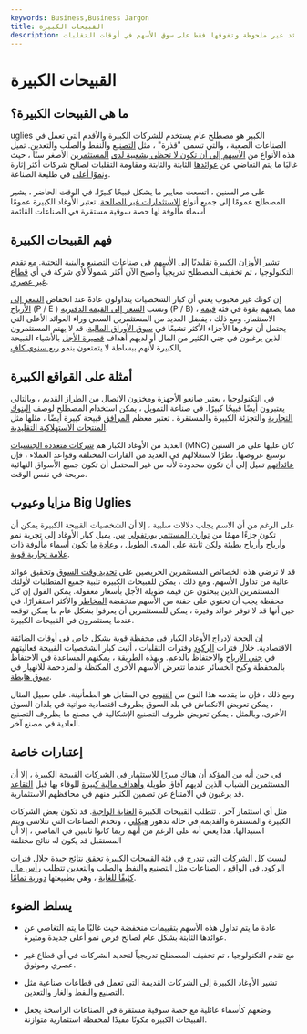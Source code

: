```yaml
---
keywords: Business,Business Jargon
title: القبيحات الكبيرة
description: الأوغاد الكبيرة هي أسهم لا تحظى بشعبية معروفة بتقديمها عوائد غير ملحوظة وتفوقها فقط على سوق الأسهم في أوقات التقلبات.
---
```


# القبيحات الكبيرة
## ما هي القبيحات الكبيرة؟

uglies الكبير هو مصطلح عام يستخدم للشركات الكبيرة والأقدم التي تعمل في الصناعات الصعبة ، والتي تسمى "قذرة" ، مثل [التصنيع](/manufacturing) والنفط والصلب والتعدين. تميل هذه الأنواع من [الأسهم إلى أن تكون لا تحظى بشعبية لدى](/stock) [المستثمرين](/investor) الأصغر سنًا ، حيث غالبًا ما يتم التغاضي عن [عوائدها](/return) الثابتة والثابتة ومقاومة التقلبات لصالح شركات أكثر إثارة [ونموًا أعلى](/growthstock) في طليعة الصناعة.

على مر السنين ، اتسعت معايير ما يشكل قبيحًا كبيرًا. في الوقت الحاضر ، يشير المصطلح عمومًا إلى جميع أنواع [الاستثمارات غير الصالحة](/investment). تعتبر الأوغاد الكبيرة عمومًا أسماء مألوفة لها حصة سوقية مستقرة في الصناعات القائمة

## فهم القبيحات الكبيرة

تشير الأوزان الكبيرة تقليديًا إلى الأسهم في صناعات التصنيع والبنية التحتية. مع تقدم التكنولوجيا ، تم تخفيف المصطلح تدريجياً وأصبح الآن أكثر شمولاً لأي شركة في أي [قطاع غير عصري](/sector).

إن كونك غير محبوب يعني أن كبار الشخصيات يتداولون عادةً عند انخفاض [السعر إلى الأرباح](/price-earningsratio) (P / E ) ونسب [السعر إلى القيمة الدفترية](/price-to-bookratio) (P / B) ، مما يضعهم بقوة في فئة [قيمة](/valueinvesting) الاستثمار. ومع ذلك ، يفضل العديد من المستثمرين السعي وراء العوائد الأعلى التي يحتمل أن توفرها الأجزاء الأكثر تشبعًا في [سوق الأوراق المالية](/stockmarket). قد لا يهتم المستثمرون الذين يرغبون في جني الكثير من المال أو لديهم أهداف [قصيرة الأجل](/shortterm) بالأشياء القبيحة الكبيرة لأنهم ببساطة لا يتمتعون بنمو [ربع سنوي كافٍ.](/quarter)

## أمثلة على القواقع الكبيرة

في التكنولوجيا ، يعتبر صانعو الأجهزة ومخزون الاتصال من الطراز القديم ، وبالتالي يعتبرون أيضًا قبيحًا كبيرًا. في صناعة التمويل ، يمكن استخدام المصطلح لوصف [البنوك](/retailbanking) [التجارية](/commercialbank) والتجزئة الكبيرة والمستقرة . تعتبر معظم [المرافق](/utilities_sector) قبيحة كبيرة أيضًا ، مثلها مثل [المنتجات الاستهلاكية التقليدية](/consumer-goods).

العديد من الأوغاد الكبار هم [شركات متعددة الجنسيات](/multinationalcorporation) (MNC) كان عليها على مر السنين توسيع عروضها. نظرًا لاستغلالهم في العديد من القارات المختلفة وقواعد العملاء ، فإن [عائداتهم](/revenue) تميل إلى أن تكون محدودة لأنه من غير المحتمل أن تكون جميع الأسواق النهائية مربحة في نفس الوقت.

## مزايا وعيوب Big Uglies

على الرغم من أن الاسم يجلب دلالات سلبية ، إلا أن الشخصيات القبيحة الكبيرة يمكن أن تكون جزءًا مهمًا من [توازن المستثمر](/balancedinvestmentstrategy) [بورتفولي](/portfolio) [س](/portfolio). يميل كبار الأوغاد إلى تجربة نمو وأرباح وأرباح بطيئة ولكن ثابتة على المدى الطويل ، [وعادة](/dividend) [ما](/longterm) تكون أسماء مألوفة ذات [علامة تجارية قوية](/brand-recognition).

قد لا ترضي هذه الخصائص المستثمرين الحريصين على [تحديد وقت السوق](/markettiming) وتحقيق عوائد عالية من تداول الأسهم. ومع ذلك ، يمكن للقبيحات الكبيرة تلبية جميع المتطلبات لأولئك المستثمرين الذين يبحثون عن قيمة طويلة الأجل بأسعار معقولة. يمكن القول إن كل محفظة يجب أن تحتوي على حفنة من الأسهم منخفضة [المخاطر](/risk) والأكثر استقرارًا. في حين أنها قد لا توفر عوائد وفيرة ، يمكن للمستثمرين أن يعرفوا بشكل عام ما يمكن توقعه عندما يستثمرون في القبيحات الكبيرة.

إن الحجة لإدراج الأوغاد الكبار في محفظة قوية بشكل خاص في أوقات الضائقة الاقتصادية. خلال فترات [الركود](/recession) وفترات التقلبات ، أثبت كبار الشخصيات القبيحة فعاليتهم في [جني الأرباح](/profit) والاحتفاظ بالدعم. وبهذه الطريقة ، يمكنهم المساعدة في الاحتفاظ بالمحفظة وكبح الخسائر عندما تتعرض الأسهم الأخرى المكتظة والمزدحمة للانهيار في [سوق هابطة](/bearmarket).

ومع ذلك ، فإن ما يقدمه هذا النوع من [التنويع](/diversification) في المقابل هو الطمأنينة. على سبيل المثال ، يمكن تعويض الانكماش في بلد السوق بظروف اقتصادية مواتية في بلدان السوق الأخرى. وبالمثل ، يمكن تعويض ظروف التصنيع الإشكالية في مصنع ما بظروف التصنيع العادية في مصنع آخر.

## إعتبارات خاصة

في حين أنه من المؤكد أن هناك مبررًا للاستثمار في الشركات القبيحة الكبيرة ، إلا أن المستثمرين الشباب الذين لديهم آفاق طويلة [وأهداف مالية كبيرة](/financial_plan) للوفاء بها قبل [التقاعد](/retirement) قد يرغبون في الامتناع عن تضمين الكثير منهم في محافظهم الاستثمارية.

مثل أي استثمار آخر ، تتطلب القبيحات الكبيرة [العناية الواجبة](/duediligence). قد تكون بعض الشركات الكبيرة والمستقرة والقديمة في حالة تدهور [هيكلي](/structural_change) ، وتخدم الصناعات التي تتلاشى ويتم استبدالها. هذا يعني أنه على الرغم من أنهم ربما كانوا ثابتين في الماضي ، إلا أن المستقبل قد يكون له نتائج مختلفة

ليست كل الشركات التي تندرج في فئة القبيحات الكبيرة تحقق نتائج جيدة خلال فترات الركود. في الواقع ، الصناعات مثل التصنيع والنفط والصلب والتعدين تتطلب [رأس مال كثيفًا للغاية](/capitalintensive) ، وهي بطبيعتها [دورية تمامًا](/cyclicalstock).

## يسلط الضوء

- عادة ما يتم تداول هذه الأسهم بتقييمات منخفضة حيث غالبًا ما يتم التغاضي عن عوائدها الثابتة بشكل عام لصالح فرص نمو أعلى جديدة ومثيرة.

- مع تقدم التكنولوجيا ، تم تخفيف المصطلح تدريجياً لتحديد الشركات في أي قطاع غير عصري وموثوق.

- تشير الأوغاد الكبيرة إلى الشركات القديمة التي تعمل في قطاعات صناعية مثل التصنيع والنفط والغاز والتعدين.

- وضعهم كأسماء عائلية مع حصة سوقية مستقرة في الصناعات الراسخة يجعل القبيحات الكبيرة مكونًا مفيدًا لمحفظة استثمارية متوازنة.

